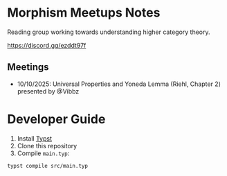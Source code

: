 # Morphism Meetups Notes

Reading group working towards understanding higher category theory.

https://discord.gg/ezddt97f

## Meetings

- 10/10/2025: Universal Properties and Yoneda Lemma (Riehl, Chapter 2) presented by @Vibbz

# Developer Guide

1. Install [Typst](https://typst.app/)
2. Clone this repository
3. Compile `main.typ`:
```bash
typst compile src/main.typ
```
